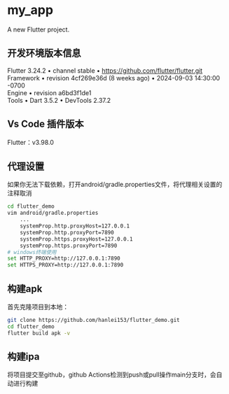 # my_app

A new Flutter project.

## 开发环境版本信息

Flutter 3.24.2 • channel stable • https://github.com/flutter/flutter.git  
Framework • revision 4cf269e36d (8 weeks ago) • 2024-09-03 14:30:00 -0700  
Engine • revision a6bd3f1de1  
Tools • Dart 3.5.2 • DevTools 2.37.2

## Vs Code 插件版本
Flutter：v3.98.0

## 代理设置
如果你无法下载依赖，打开android/gradle.properties文件，将代理相关设置的注释取消
```bash
cd flutter_demo
vim android/gradle.properties
    ...
    systemProp.http.proxyHost=127.0.0.1
    systemProp.http.proxyPort=7890
    systemProp.https.proxyHost=127.0.0.1
    systemProp.https.proxyPort=7890
# windows终端使用
set HTTP_PROXY=http://127.0.0.1:7890
set HTTPS_PROXY=http://127.0.0.1:7890
```

## 构建apk
首先克隆项目到本地：

```bash
git clone https://github.com/hanlei153/flutter_demo.git
cd flutter_demo
flutter build apk -v
```

## 构建ipa
将项目提交至github，github Actions检测到push或pull操作main分支时，会自动进行构建